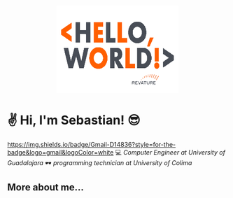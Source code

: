 <p align="center">
  <img width="280" height="200" src="./assets/gif/hello_world.gif">
</p>

# :v: Hi, I'm Sebastian! :sunglasses:
<a href="mailto:sebastian.ochoa0512@gmail.com">https://img.shields.io/badge/Gmail-D14836?style=for-the-badge&logo=gmail&logoColor=white</a>
:computer: _Computer Engineer at University of Guadalajara_
:dark_sunglasses: _programming technician at University of Colima_

## More about me...
